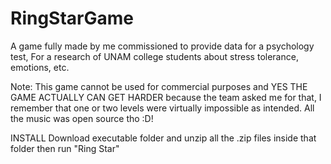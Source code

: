 # RingStarGame
A game fully made by me commissioned to provide data for a psychology test, For a research of UNAM college students about stress tolerance, emotions, etc.

Note: This game cannot be used for commercial purposes and YES THE GAME ACTUALLY CAN GET HARDER because the team asked me for that, I remember that one or two levels were virtually impossible as intended. All the music was open source tho :D!

INSTALL
Download executable folder and unzip all the .zip files inside that folder then run "Ring Star"
